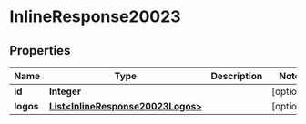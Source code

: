
# InlineResponse20023

## Properties
Name | Type | Description | Notes
------------ | ------------- | ------------- | -------------
**id** | **Integer** |  |  [optional]
**logos** | [**List&lt;InlineResponse20023Logos&gt;**](InlineResponse20023Logos.md) |  |  [optional]



